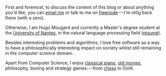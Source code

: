First and foremost, to discuss the content of this blog or about
anything you'd like, you can [email me][1] or talk to me on
[freenode][2]---I'm m0g back there (with a zero).

Otherwise, I am Hugo Mougard and currently a Master's degree student
at the [University of Nantes][3], in the natural language processing
field ([résumé][4]).

Besides interesting problems and algorithms, I love free software as a
way to have a philosophically interesting impact on society whilst
still remaining in the computer science domain.

Apart from Computer Science, I enjoy [classical piano][5], [old
movies][6], philosophy, boxing and
strategy games---from [chess][7] to DotA.

[1]: mailto:mog@crydee.eu
     "My email address"
[2]: https://webchat.freenode.net/
     "Freenode"
[3]: http://atal.univ-nantes.fr/
     "The webpage of my Master"
[4]: http://crydee.eu/public/resume.pdf
     "Résumé"
[5]: https://youtu.be/0FbQZCsYXVg
     "Evgeny Kissin - La Campanella"
[6]: http://www.imdb.com/title/tt0060522/
     "How to steal a million"
[7]: http://www.chesscube.com/
     "ChessCube"